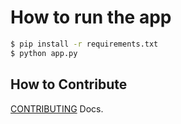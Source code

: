 # How to run the app

~~~sh
$ pip install -r requirements.txt
$ python app.py
~~~

## How to Contribute
[CONTRIBUTING](CONTRIBUTING.MD) Docs.
